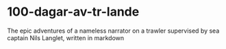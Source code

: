 # 100-dagar-av-tr-lande
The epic adventures of a nameless narrator on a trawler supervised by sea captain Nils Langlet, written in markdown

